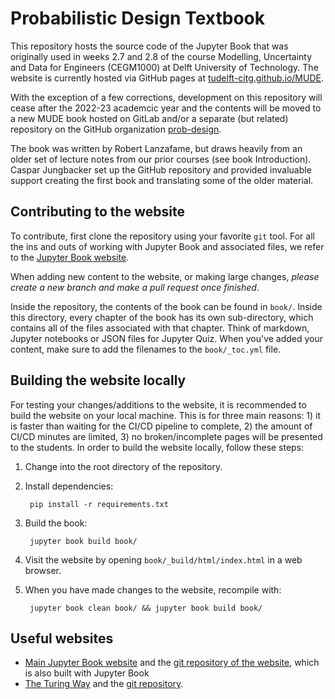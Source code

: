# Probabilistic Design Textbook

This repository hosts the source code of the Jupyter Book that was originally used in weeks 2.7 and 2.8 of the course Modelling, Uncertainty and Data for Engineers (CEGM1000) at Delft University of Technology. The website is currently hosted via GitHub pages at [tudelft-citg.github.io/MUDE](https://tudelft-citg.github.io/MUDE).

With the exception of a few corrections, development on this repository will cease after the 2022-23 academcic year and the contents will be moved to a new MUDE book hosted on GitLab and/or a separate (but related) repository on the GitHub organization [prob-design](https://github.com/prob-design/). 

The book was written by Robert Lanzafame, but draws heavily from an older set of lecture notes from our prior courses (see book Introduction). Caspar Jungbacker set up the GitHub repository and provided invaluable support creating the first book and translating some of the older material.

## Contributing to the website

To contribute, first clone the repository using your favorite `git` tool. For all the ins and outs of working with Jupyter Book and associated files, we refer to the [Jupyter Book website](https://jupyterbook.org/en/stable/intro.html).

When adding new content to the website, or making large changes, *please create a new branch and make a pull request once finished*.

Inside the repository, the contents of the book can be found in `book/`. Inside this directory, every chapter of the book has its own sub-directory, which contains all of the files associated with that chapter. Think of markdown, Jupyter notebooks or JSON files for Jupyter Quiz. When you've added your content, make sure to add the filenames to the `book/_toc.yml` file.

## Building the website locally

For testing your changes/additions to the website, it is recommended to build the website on your local machine. This is for three main reasons: 1) it is faster than waiting for the CI/CD pipeline to complete, 2) the amount of CI/CD minutes are limited, 3) no broken/incomplete pages will be presented to the students. In order to build the website locally, follow these steps:

1. Change into the root directory of the repository.
   
2. Install dependencies:

        pip install -r requirements.txt

3. Build the book:
   
        jupyter book build book/

4. Visit the website by opening `book/_build/html/index.html` in a web browser.

5. When you have made changes to the website, recompile with:

        jupyter book clean book/ && jupyter book build book/

## Useful websites

- [Main Jupyter Book website](https://jupyterbook.org/en/stable/intro.html) and the [git repository of the website](https://github.com/executablebooks/jupyter-book/tree/master/docs), which is also built with Jupyter Book
- [The Turing Way](https://the-turing-way.netlify.app/welcome) and the [git repository](https://github.com/alan-turing-institute/the-turing-way).
